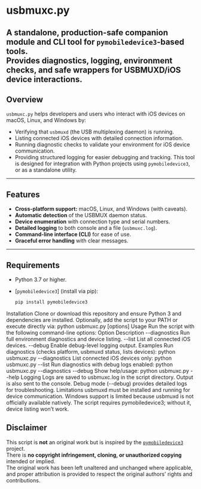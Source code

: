 # usbmuxc.py
A standalone, production-safe companion module and CLI tool for `pymobiledevice3`-based tools.  
Provides diagnostics, logging, environment checks, and safe wrappers for USBMUXD/iOS device interactions.
---
## Overview
`usbmuxc.py` helps developers and users who interact with iOS devices on macOS, Linux, and Windows by:
- Verifying that `usbmuxd` (the USB multiplexing daemon) is running.
- Listing connected iOS devices with detailed connection information.
- Running diagnostic checks to validate your environment for iOS device communication.
- Providing structured logging for easier debugging and tracking.
This tool is designed for integration with Python projects using `pymobiledevice3`, or as a standalone utility.
---
## Features
- **Cross-platform support:** macOS, Linux, and Windows (with caveats).
- **Automatic detection** of the USBMUX daemon status.
- **Device enumeration** with connection type and serial numbers.
- **Detailed logging** to both console and a file (`usbmuxc.log`).
- **Command-line interface (CLI)** for ease of use.
- **Graceful error handling** with clear messages.
---
## Requirements
- Python 3.7 or higher.
- [`pymobiledevice3`] (install via pip):
  
  ```bash
  pip install pymobiledevice3
Installation
Clone or download this repository and ensure Python 3 and dependencies are installed.
Optionally, add the script to your PATH or execute directly via:
python usbmuxc.py [options]
Usage
Run the script with the following command-line options:
Option	Description
--diagnostics	Run full environment diagnostics and device listing.
--list	List all connected iOS devices.
--debug	Enable debug-level logging output.
Examples
Run diagnostics (checks platform, usbmuxd status, lists devices):
python usbmuxc.py --diagnostics
List connected iOS devices only:
python usbmuxc.py --list
Run diagnostics with debug logs enabled:
python usbmuxc.py --diagnostics --debug
Show help/usage:
python usbmuxc.py --help
Logging
Logs are saved to usbmuxc.log in the script directory.
Output is also sent to the console.
Debug mode (--debug) provides detailed logs for troubleshooting.
Limitations
usbmuxd must be installed and running for device communication.
Windows support is limited because usbmuxd is not officially available natively.
The script requires pymobiledevice3; without it, device listing won’t work.
## Disclaimer
This script is **not** an original work but is inspired by the [`pymobiledevice3`](https://github.com/BlackJacx/pymobiledevice3) project.  
There is **no copyright infringement, cloning, or unauthorized copying** intended or implied.  
The original work has been left unaltered and unchanged where applicable, and proper attribution is provided to respect the original authors' rights and contributions.
 